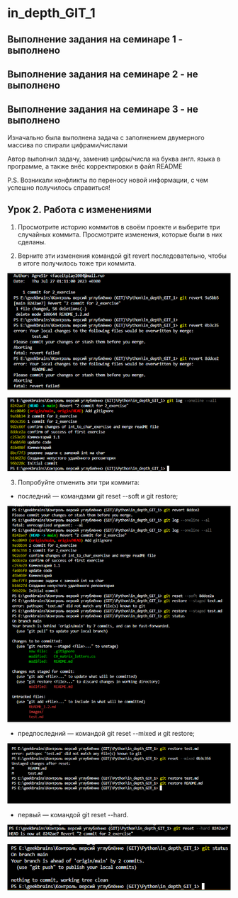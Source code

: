 # in_depth_GIT_1

## Выполнение задания на семинаре 1 - выполнено

## Выполнение задания на семинаре 2 - не выполнено

## Выполнение задания на семинаре 3 - не выполнено

Изначально была выполнена задача с заполнением двумерного массива по спирали цифрами/числами

Автор выполнил задачу, заменив цифры/числа на буква англ. языка в программе, а также внёс корректировки в файл README

P.S. Возникали конфликты по переносу новой информации, с чем успешно получилось справиться!


## Урок 2. Работа с изменениями

1. Просмотрите историю коммитов в своём проекте и выберите три случайных коммита. Просмотрите изменения, которые были в них сделаны.

2. Верните эти изменения командой git revert последовательно, чтобы в итоге получилось тоже три коммита.

![ex_2_1.png](images/ex_2_1.png)

![ex_2_2.png](images/ex_2_2.png)

3. Попробуйте отменить эти три коммита:


* последний — командами git reset --soft и git restore;

![ex_2_3.png](images/ex_2_3.png)

* предпоследний — командой git reset --mixed и git restore;

![ex_2_4.png](images/ex_2_4.png)


* первый — командой git reset --hard.

![ex_2_5.png](images/ex_2_5.png)

![ex_2_6.png](images/ex_2_6.png)


